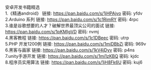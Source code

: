 安卓开发书籍精选  </br>
1.《精通android》   链接: https://pan.baidu.com/s/1jHPAjvo 密码: yfdv </br>
2.Arduino 系列   链接: https://pan.baidu.com/s/1c1RimRY 密码: 4rpc   </br>
3.谁是谷歌想要的人才？破解世界最顶尖公司的面试  链接: https://pan.baidu.com/s/1pKMIgVD 密码: nvmj   </br>
4.黑客教程  链接: https://pan.baidu.com/s/1c1DBeec 密码: utrp   </br>
5.PHP 开发1200例   链接: https://pan.baidu.com/s/1miDBbZi 密码: 969v   </br>
6.黑客与画家   链接: https://pan.baidu.com/s/1kV4jDyv 密码: p4ns   </br>
7.unity手游开发  链接: https://pan.baidu.com/s/1mi1zKBQ 密码: kjdc   </br>
8.程序员实用算法  链接: https://pan.baidu.com/s/1jH8Fk6U 密码: kuj6
